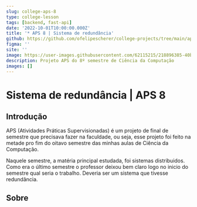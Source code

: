 ```yaml
---
slug: college-aps-8
type: college-lesson
tags: [backend, fast-api]
date: '2022-10-01T10:00:00.000Z'
title: '* APS 8 | Sistema de redundância'
github: https://github.com/ofelipescherer/college-projects/tree/main/aps/aps-08-sistemas-distribuidos
figma: ''
site: ''
image: https://user-images.githubusercontent.com/62115215/218896385-40b4fcfc-5e6c-4cf4-9672-d56a970b047c.png
description: Projeto APS do 8º semestre de Ciência da Computação
images: []
---
```


# Sistema de redundância | APS 8

## Introdução

APS (Atividades Práticas Supervisionadas) é um projeto de final de semestre que precisava fazer na faculdade, ou seja, esse projeto foi feito na metade pro fim do oitavo semestre das minhas aulas de Ciência da Computação.

Naquele semestre, a matéria principal estudada, foi sistemas distribuidos. Como era o último semestre o professor deixou bem claro logo no inicio do semestre qual seria o trabalho. Deveria ser um sistema que tivesse redundância.

## Sobre


